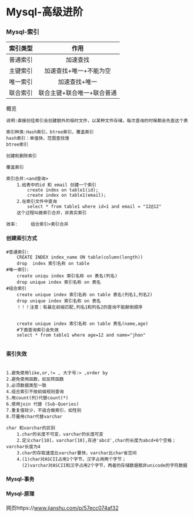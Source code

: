 # Mysql-高级进阶

### Mysql-索引



| 索引类型 |            作用            |
| :------: | :------------------------: |
| 普通索引 |          加速查找          |
| 主键索引 |   加速查找+唯一+不能为空   |
| 唯一索引 |       加速查找+唯一        |
| 联合索引 | 联合主键+联合唯一+联合普通 |

概览

```mysql
说明:直接创佳索引会创建额外的临时文件，以某种文件存储，每次查询的时候都会先查这个表

索引种类:Hash索引，btree索引，覆盖索引
hash索引：单值快，范围查找慢
btree索引

创建和删除索引

覆盖索引
	
索引合并:<and查询>
	1.给表中的id 和 email 创建一个索引
		create index on table1(id);
		create index on table1(email);
	2.在索引文件中查询
		select * from table1 where id=1 and email = "12@12"
	这个过程叫做索引合并，非真实索引
	
效率:		组合索引>索引合并

```

#### 创建索引方式

```MYSQL
#普通索引:
	CREATE INDEX index_name ON table(column(length))
	drop  index 索引名称 on table
#唯一索引:
	create uniqu index 索引名称 on 表名(列名)
	drop unique index 索引名称 on 表名
#组合索引
	create unique index 索引名称 on table 表名(列名1,列名2)
	drop unique index 索引名称 on 表名
	！！！注意：有最左前缀匹配,列名1和列名2的查询不能颠倒顺序
	
	
	create unique index 索引名称 on table 表名(name,age)
	#下面查询索引会失效
	select * from table1 where age=12 and name="jhon"
	
```

#### 索引失效

```

1.避免使用like,or,!= , 大于号:> ,order by
2.避免使用函数，如反转函数
3.必须数据类型一致
4.组合索引不按前缀规则查询
5.用count(列)代替count(*)
6.使用join 代替 (Sub-Queries)
7.重复值较少，不适合做索引，如性别
8.尽量用char代替varchar

char 和varchar的区别
	1.char的长度不可变，varchar的长度可变
	2.定义char[10]，varchar[10],存进'abcd',char的长度为abcd+6个空格；varchar长度为4
	3.char的存取速度比varchar要快，varchar比char省空间
	4.(1)char对ASCII占用1个字节，汉字占用两个字节；
	  (2)varchar对ASCII和汉字占用2个字节，两者的存储数据都非unicode的字符数据
```

#### Mysql-事务



#### Mysql-原理

网页https://www.jianshu.com/p/57ecc074af32